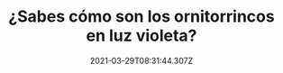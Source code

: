 ---
title: ¿Sabes cómo son los ornitorrincos en luz violeta?
date: 2021-03-29T08:31:44.307Z
featuredimage: /assets/orno.jpeg
categoria: Random
tags:
  - "#naturaleza"
  - "#increible"
  - "#luzvioeta"
short-description: Sabes como son los ornitorrincos abajo de una luz color ultra
  violeta? y 9 cosas mas que no sabias
mk1: >+
  ### 1.

  #### Acomodándose 

  ![serp](/assets/serp.jpg "serp")

  Increíble <br/>
  Las serpientes no bostezan cuando están cansadas lo hacen para alinear su mandíbula, antes o después de comer una presa



  ### 2.

  #### Se está preparando la 3ra GM

  ![pepsi](/assets/pepsi.jpg "pepsi")

  De las potencias mundiales  <br/>
  En 1989 la unión soviética le otorgó a la compañía Pepsi 17 submarinos, 1 crucero, 1 fragata y 1 destructor a cambio de que pudiera venderse Pepsi en la unión soviética, lo que convierte a Pepsi en la 6ta potencia militar más grande del mundo en aquella época


mk2: >+
  ### 3.

  #### No como mi amigo el tronco alto 

  ![hype](/assets/hype.jpg "hype")

  Te atreverías a subirlo  <br/>
  Este es hyperion el árbol más alto del mundo, se encuentra en el parque nacional de california y mide 115.5 metros de alto 



  ### 4.

  #### No somos los únicos 

  ![gato](/assets/gato.jpg "gato")

  JA! para que vean lo que se siente <br/>
  el dolor de cabeza después de consumir un alimento frío se debe, al rápido aumento de flujo de sangre en los vasos sanguíneos del cerebro y al parecer a los animales también pueden ser afectados 


mk3: >+
  ### 5.

  #### Ultra visión

  ![ojo](/assets/ojo.jpg "ojo")

  ¿Lo sabías? <br/>

  así es como se ven los ojos de un reno en invierno, se convierten en este color para ayudar a ver mejor en condiciones donde hay poca luz   

  ### 6.

  #### Y mi amigo el gremlin?

  ![henry](/assets/henry.png "henry ")

  El hombre mas pequeño <br/>

  él es Henry Behrens es considerado como uno de los hombres más pequeños del mundo con 76,2 CM, en la foto podemos verlo bailando con su gato en la entrada de su casa 


mk4: >+
  ### 7.

  #### Uy que miedo 

  ![flor](/assets/floe_1.jpg "flor")

  ¿Lo sabías? <br/>
  la flor Antirrhinum majus, mejor conocida como la boca de dragón, cuando se seca adquiere la apariencia de un cráneo humano 



  ### 8.

  #### GG

  ![](/assets/sargento.jpg)

  Un guerrero <br/>
  Este es el sargento Billy, una cabra se convirtió en un héroe de guerra canadiense durante la primera guerra mundial cuando dio un cabezazo a 3 soldados en una trinchera para evitar la explosión de un proyectil 


mk5: >+
  ### 9.

  #### Quien dijo que Perry el ornitorrinco no era como los verdaderos 

  ![orti](/assets/orti.jpg "orti ")

  Luz ultravioleta en ornitorrincos <br/>
  bajo una luz ultravioleta los ornitorrincos son de este color verde el pelaje del ornitorrinco absorbe los rayos sube de longitudes de onda de 200 a 400 nanómetros y luego emite luz visible de 500 a 600 nanómetros y la gente decían que los colores de perry el ornitorrinco no eran realistas



  ### 10.

  #### Un genio o ¿?

  ![micro](/assets/micro.jpg "micro ")

  No puede ser <br/>
  El inventor del microondas sólo recibió dos dólares por su descubrimiento
---